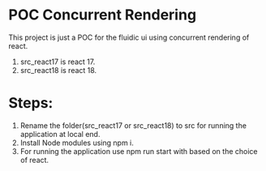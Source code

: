 # POC Concurrent Rendering
This project is just a POC for the fluidic ui using concurrent rendering of react.
1) src_react17 is react 17.
2) src_react18 is react 18.

# Steps:
1) Rename the folder(src_react17 or src_react18) to src for running the application at local end.
2) Install Node modules using npm i.
3) For running the application use npm run start with based on the choice of react.
